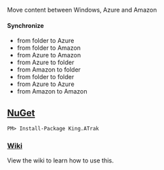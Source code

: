 Move content between Windows, Azure and Amazon

#### Synchronize
- from folder to Azure
- from folder to Amazon
- from Azure to Amazon
- from Azure to folder
- from Amazon to folder
- from folder to folder
- from Azure to Azure
- from Amazon to Amazon

## [NuGet](https://www.nuget.org/packages/King.ATrak)
```
PM> Install-Package King.ATrak
```

### [Wiki](https://github.com/jefking/King.A-Trak/wiki)
View the wiki to learn how to use this.
